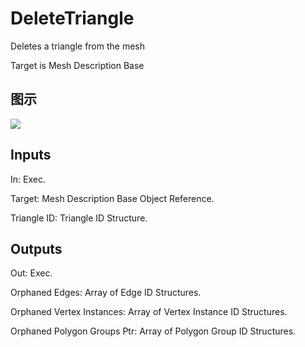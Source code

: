 # DeleteTriangle

Deletes a triangle from the mesh

Target is Mesh Description Base

## 图示

![]($-20221218-20033238.png)

## Inputs

In: Exec.

Target: Mesh Description Base Object Reference.

Triangle ID: Triangle ID Structure.  

## Outputs

Out: Exec.

Orphaned Edges: Array of Edge ID Structures.

Orphaned Vertex Instances: Array of Vertex Instance ID Structures.

Orphaned Polygon Groups Ptr: Array of Polygon Group ID Structures.

